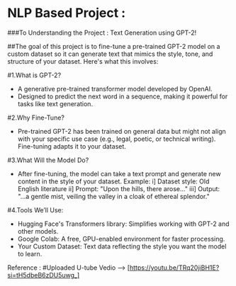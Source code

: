 # NLP Based Project :

###To Understanding the Project : Text Generation using GPT-2! 

##The goal of this project is to fine-tune a pre-trained GPT-2 model on a custom dataset so it can generate text that mimics the style, tone, and structure of your dataset. Here's what this involves:

#1.What is GPT-2?
* A generative pre-trained transformer model developed by OpenAI.
* Designed to predict the next word in a sequence, making it powerful for tasks like text generation.

#2.Why Fine-Tune?
* Pre-trained GPT-2 has been trained on general data but might not align with your specific use case (e.g., legal, poetic, or technical writing). Fine-tuning adapts it to your dataset.

#3.What Will the Model Do?
* After fine-tuning, the model can take a text prompt and generate new content in the style of your dataset.
  Example:
    i]   Dataset style: Old English literature
    ii]  Prompt: "Upon the hills, there arose..."
    iii] Output: "...a gentle mist, veiling the valley in a cloak of ethereal splendor."

#4.Tools We’ll Use:
* Hugging Face's Transformers library: Simplifies working with GPT-2 and other models.
* Google Colab: A free, GPU-enabled environment for faster processing.
* Your Custom Dataset: Text data reflecting the style you want the model to learn.

Reference :
#Uploaded U-tube Vedio --> [https://youtu.be/TRq20jiBH1E?si=tH5dbeB6zDU5uwg_] 
